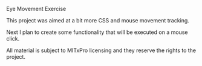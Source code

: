 Eye Movement Exercise

This project was aimed at a bit more CSS and mouse movement tracking.

Next I plan to create some functionality that will be executed on a mouse click.


All material is subject to MITxPro licensing and they reserve the rights to the project.
